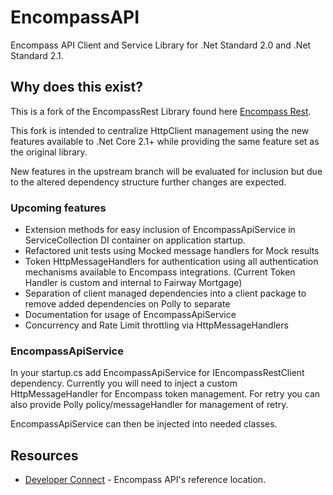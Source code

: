 # EncompassAPI
Encompass API Client and Service Library for .Net Standard 2.0 and .Net Standard 2.1.

## Why does this exist?
This is a fork of the EncompassRest Library found here [Encompass Rest](https://github.com/EncompassRest/EncompassRest).

This fork is intended to centralize HttpClient management using the new features available to .Net Core 2.1+ while providing the same feature set as the original library.

New features in the upstream branch will be evaluated for inclusion but due to the altered dependency structure further changes are expected.

### Upcoming features
* Extension methods for easy inclusion of EncompassApiService in ServiceCollection DI container on application startup.
* Refactored unit tests using Mocked message handlers for Mock results
* Token HttpMessageHandlers for authentication using all authentication mechanisms available to Encompass integrations. (Current Token Handler is custom and internal to Fairway Mortgage)
* Separation of client managed dependencies into a client package to remove added dependencies on Polly to separate
* Documentation for usage of EncompassApiService
* Concurrency and Rate Limit throttling via HttpMessageHandlers

### EncompassApiService

In your startup.cs add EncompassApiService for IEncompassRestClient dependency. Currently you will need to inject a custom HttpMessageHandler for Encompass token management. For retry you can also provide Polly policy/messageHandler for management of retry.

EncompassApiService can then be injected into needed classes.

## Resources
* [Developer Connect](https://docs.developer.elliemae.com/reference) - Encompass API's reference location.

